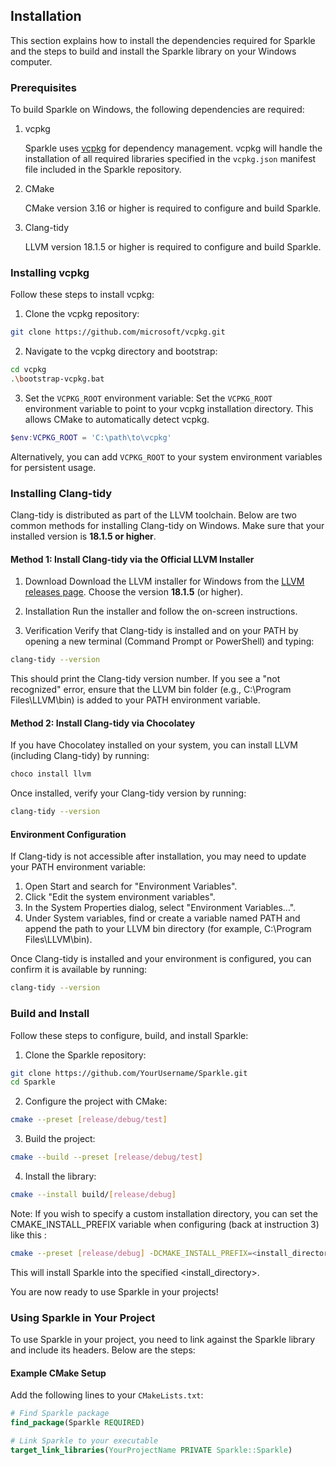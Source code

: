 ## Installation

This section explains how to install the dependencies required for Sparkle and the steps to build and install the Sparkle library on your Windows computer.

### Prerequisites

To build Sparkle on Windows, the following dependencies are required:

1. vcpkg

   Sparkle uses [vcpkg](https://github.com/microsoft/vcpkg) for dependency management. vcpkg will handle the installation of all required libraries specified in the `vcpkg.json` manifest file included in the Sparkle repository.

2. CMake

   CMake version 3.16 or higher is required to configure and build Sparkle.

2. Clang-tidy

   LLVM version 18.1.5 or higher is required to configure and build Sparkle.

### Installing vcpkg

Follow these steps to install vcpkg:

1. Clone the vcpkg repository:
```bash
git clone https://github.com/microsoft/vcpkg.git
```

2. Navigate to the vcpkg directory and bootstrap:
```bash
cd vcpkg
.\bootstrap-vcpkg.bat
```

3. Set the `VCPKG_ROOT` environment variable:
Set the `VCPKG_ROOT` environment variable to point to your vcpkg installation directory. This allows CMake to automatically detect vcpkg.
```PowerShell
$env:VCPKG_ROOT = 'C:\path\to\vcpkg'
```
Alternatively, you can add `VCPKG_ROOT` to your system environment variables for persistent usage.

### Installing Clang-tidy

Clang-tidy is distributed as part of the LLVM toolchain. Below are two common methods for installing Clang-tidy on Windows. Make sure that your installed version is **18.1.5 or higher**.

#### Method 1: Install Clang-tidy via the Official LLVM Installer

1. Download
Download the LLVM installer for Windows from the [LLVM releases page](https://github.com/llvm/llvm-project/releases).
Choose the version **18.1.5** (or higher).

2. Installation
Run the installer and follow the on-screen instructions.

3. Verification
Verify that Clang-tidy is installed and on your PATH by opening a new terminal (Command Prompt or PowerShell) and typing:
```bash
clang-tidy --version
```
This should print the Clang-tidy version number. If you see a "not recognized" error, ensure that the LLVM bin folder (e.g., C:\Program Files\LLVM\bin) is added to your PATH environment variable.

#### Method 2: Install Clang-tidy via Chocolatey
If you have Chocolatey installed on your system, you can install LLVM (including Clang-tidy) by running:

```bash
choco install llvm
```

Once installed, verify your Clang-tidy version by running:
```bash
clang-tidy --version
```

#### Environment Configuration
If Clang-tidy is not accessible after installation, you may need to update your PATH environment variable:

1. Open Start and search for "Environment Variables".
2. Click "Edit the system environment variables".
3. In the System Properties dialog, select "Environment Variables…".
4. Under System variables, find or create a variable named PATH and append the path to your LLVM bin directory (for example, C:\Program Files\LLVM\bin).

Once Clang-tidy is installed and your environment is configured, you can confirm it is available by running:
```bash
clang-tidy --version
```

### Build and Install

Follow these steps to configure, build, and install Sparkle:

1. Clone the Sparkle repository:
```bash
git clone https://github.com/YourUsername/Sparkle.git
cd Sparkle
```

2. Configure the project with CMake:
```bash
cmake --preset [release/debug/test]
```

3. Build the project:
```bash
cmake --build --preset [release/debug/test]
```

4. Install the library:
```bash
cmake --install build/[release/debug]
```

Note: If you wish to specify a custom installation directory, you can set the CMAKE_INSTALL_PREFIX variable when configuring (back at instruction 3) like this :
```bash
cmake --preset [release/debug] -DCMAKE_INSTALL_PREFIX=<install_directory>
```
This will install Sparkle into the specified <install_directory>.

You are now ready to use Sparkle in your projects!

### Using Sparkle in Your Project

To use Sparkle in your project, you need to link against the Sparkle library and include its headers. Below are the steps:

#### Example CMake Setup

Add the following lines to your `CMakeLists.txt`:

```cmake
# Find Sparkle package
find_package(Sparkle REQUIRED)

# Link Sparkle to your executable
target_link_libraries(YourProjectName PRIVATE Sparkle::Sparkle)
```
